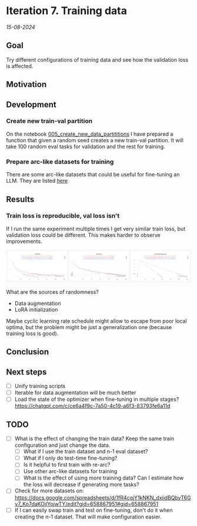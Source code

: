 # Iteration 7. Training data

_15-08-2024_

<!---
The work is done using short iterations. Each iteration needs to have a very
clear goal. This allows to gain greater knowledge of the problem on each iteration.
--->

## Goal

Try different configurations of training data and see how the validation loss is affected.

## Motivation

## Development

### Create new train-val partition

On the notebook [005_create_new_data_partititions](../../notebooks/005_create_new_data_partititions.ipynb) I have prepared a function
that given a random seed creates a new train-val partition. It will take 100 random eval tasks for validation and the rest for training.

### Prepare arc-like datasets for training

There are some arc-like datasets that could be useful for fine-tuning an LLM. They are listed [here](../02_Data_Understanding.md#external-data)

## Results

### Train loss is reproducible, val loss isn't

If I run the same experiment multiple times I get very similar train loss, but validation loss could be different.
This makes harder to observe improvements.

![val loss changes](res/2024-08-17-09-27-31.png)

What are the sources of randomness?

- Data augmentation
- LoRA initialization

Maybe cyclic learning rate schedule might allow to escape from poor local optima, but the problem might
be just a generalization one (because training loss is good).

## Conclusion

## Next steps

- [ ] Unify training scripts
- [ ] Iterable for data augmentation will be much better
- [ ] Load the state of the optimizer when fine-tuning in multiple stages? https://chatgpt.com/c/ce6a4f9c-7a50-4c19-a6f3-83793fe6a11d

## TODO

- [ ] What is the effect of changing the train data? Keep the same train configuration and just change the data.
    - [ ] What if I use the train dataset and n-1 eval dataset?
    - [ ] What if I only do test-time fine-tuning?
    - [ ] Is it helpful to first train with re-arc?
    - [ ] Use other arc-like datasets for training
    - [ ] What is the effect of using more training data? Can I estimate how the loss will decrease if generating more tasks?
- [ ] Check for more datasets on: https://docs.google.com/spreadsheets/d/1fR4cgjY1kNKN_dxiidBQbyT6Gv7_Ko7daKOjlYojwTY/edit?gid=658867951#gid=658867951
- [ ] If I can easily swap train and test on fine-tuning, don't do it when creating the n-1 dataset. That will make configuration easier.